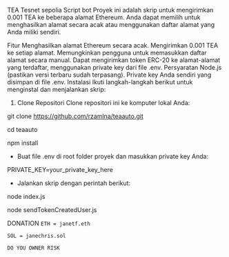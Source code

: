 TEA Tesnet sepolia Script bot
Proyek ini adalah skrip untuk mengirimkan 0.001 TEA ke beberapa alamat Ethereum. Anda dapat memilih untuk menghasilkan alamat secara acak atau menggunakan daftar alamat yang Anda miliki sendiri.

Fitur
Menghasilkan alamat Ethereum secara acak.
Mengirimkan 0.001 TEA ke setiap alamat.
Memungkinkan pengguna untuk memasukkan daftar alamat secara manual.
Dapat mengirimkan token ERC-20 ke alamat-alamat yang terdaftar, menggunakan private key dari file .env.
Persyaratan
Node.js (pastikan versi terbaru sudah terpasang).
Private key Anda sendiri yang disimpan di file .env.
Instalasi
Ikuti langkah-langkah berikut untuk menginstal dan menjalankan skrip:

1. Clone Repositori
Clone repositori ini ke komputer lokal Anda:

git clone https://github.com/rzamlna/teaauto.git

cd teaauto

npm install

- Buat file .env di root folder proyek dan masukkan private key Anda:

PRIVATE_KEY=your_private_key_here

- Jalankan skrip dengan perintah berikut:

node index.js

node sendTokenCreatedUser.js


DONATION
`ETH = janetf.eth`

`SOL = janechris.sol`

`DO YOU OWNER RISK`
